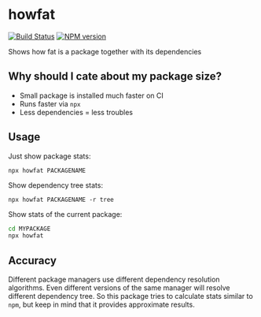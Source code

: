 # howfat
[![Build Status](https://travis-ci.org/megahertz/howfat.svg?branch=master)](https://travis-ci.org/megahertz/howfat)
[![NPM version](https://badge.fury.io/js/howfat.svg)](https://badge.fury.io/js/howfat)

Shows how fat is a package together with its dependencies

## Why should I cate about my package size?

- Small package is installed much faster on CI
- Runs faster via `npx`
- Less dependencies = less troubles

## Usage

Just show package stats:

`npx howfat PACKAGENAME`

Show dependency tree stats:

`npx howfat PACKAGENAME -r tree`

Show stats of the current package:

```bash
cd MYPACKAGE
npx howfat
```

## Accuracy

Different package managers use different dependency resolution algorithms. Even
different versions of the same manager will resolve different dependency tree.
So this package tries to calculate stats similar to `npm`, but keep in mind that
it provides approximate results.
